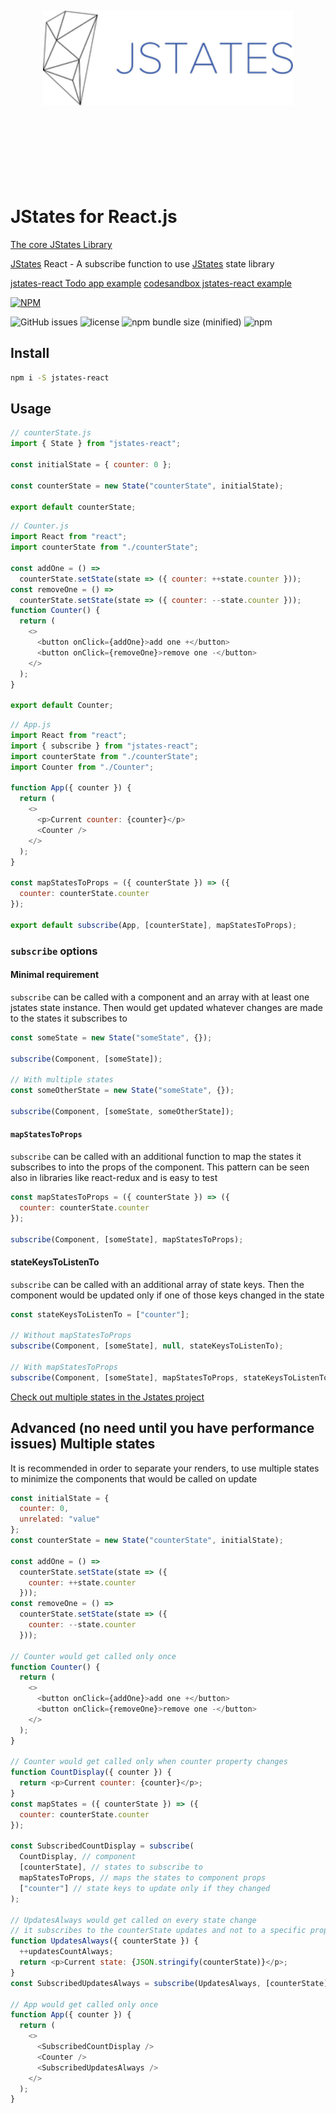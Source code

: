 <div align="center">
  <br><br><br><br><br>
  <img src="https://raw.githubusercontent.com/oryoffe/jstates-react/master/jstates.png" alt="jstates Logo" width="400">
  <br><br><br><br><br><br><br><br>
</div>

# JStates for React.js

[The core JStates Library](https://github.com/orYoffe/jstates)

[JStates](https://github.com/orYoffe/jstates) React - A subscribe function to use [JStates](https://github.com/orYoffe/jstates) state library


[jstates-react Todo app example](https://github.com/orYoffe/jstates-react-todo-example)
[codesandbox jstates-react example](https://codesandbox.io/s/jstates-react-93uhx)

[![NPM](https://nodei.co/npm/jstates-react.png)](https://npmjs.org/package/jstates-react)

![GitHub issues](https://img.shields.io/github/issues/orYoffe/jstates-react.svg)
![license](https://img.shields.io/github/license/orYoffe/jstates-react.svg)
![npm bundle size (minified)](https://img.shields.io/bundlephobia/min/jstates-react.svg)
![npm](https://img.shields.io/npm/v/jstates-react.svg)

## Install

```sh
npm i -S jstates-react
```

## Usage

```js
// counterState.js
import { State } from "jstates-react";

const initialState = { counter: 0 };

const counterState = new State("counterState", initialState);

export default counterState;
```

```js
// Counter.js
import React from "react";
import counterState from "./counterState";

const addOne = () =>
  counterState.setState(state => ({ counter: ++state.counter }));
const removeOne = () =>
  counterState.setState(state => ({ counter: --state.counter }));
function Counter() {
  return (
    <>
      <button onClick={addOne}>add one +</button>
      <button onClick={removeOne}>remove one -</button>
    </>
  );
}

export default Counter;
```

```js
// App.js
import React from "react";
import { subscribe } from "jstates-react";
import counterState from "./counterState";
import Counter from "./Counter";

function App({ counter }) {
  return (
    <>
      <p>Current counter: {counter}</p>
      <Counter />
    </>
  );
}

const mapStatesToProps = ({ counterState }) => ({
  counter: counterState.counter
});

export default subscribe(App, [counterState], mapStatesToProps);
```

### `subscribe` options

#### Minimal requirement

`subscribe` can be called with a component and an array with at least one jstates state instance.
Then would get updated whatever changes are made to the states it subscribes to

```js
const someState = new State("someState", {});

subscribe(Component, [someState]);

// With multiple states
const someOtherState = new State("someState", {});

subscribe(Component, [someState, someOtherState]);
```

#### `mapStatesToProps`

`subscribe` can be called with an additional function to map the states it subscribes to
into the props of the component. This pattern can be seen also in libraries like react-redux and is easy to test

```js
const mapStatesToProps = ({ counterState }) => ({
  counter: counterState.counter
});

subscribe(Component, [someState], mapStatesToProps);
```

#### stateKeysToListenTo

`subscribe` can be called with an additional array of state keys.
Then the component would be updated only if one of those keys changed in the state

```js
const stateKeysToListenTo = ["counter"];

// Without mapStatesToProps
subscribe(Component, [someState], null, stateKeysToListenTo);

// With mapStatesToProps
subscribe(Component, [someState], mapStatesToProps, stateKeysToListenTo);
```

[Check out multiple states in the Jstates project](https://github.com/orYoffe/jstates)

## Advanced (no need until you have performance issues) Multiple states

It is recommended in order to separate your renders,
to use multiple states to minimize the components that would be called on update

```js
const initialState = {
  counter: 0,
  unrelated: "value"
};
const counterState = new State("counterState", initialState);

const addOne = () =>
  counterState.setState(state => ({
    counter: ++state.counter
  }));
const removeOne = () =>
  counterState.setState(state => ({
    counter: --state.counter
  }));

// Counter would get called only once
function Counter() {
  return (
    <>
      <button onClick={addOne}>add one +</button>
      <button onClick={removeOne}>remove one -</button>
    </>
  );
}

// Counter would get called only when counter property changes
function CountDisplay({ counter }) {
  return <p>Current counter: {counter}</p>;
}
const mapStates = ({ counterState }) => ({
  counter: counterState.counter
});

const SubscribedCountDisplay = subscribe(
  CountDisplay, // component
  [counterState], // states to subscribe to
  mapStatesToProps, // maps the states to component props
  ["counter"] // state keys to update only if they changed
);

// UpdatesAlways would get called on every state change
// it subscribes to the counterState updates and not to a specific property
function UpdatesAlways({ counterState }) {
  ++updatesCountAlways;
  return <p>Current state: {JSON.stringify(counterState)}</p>;
}
const SubscribedUpdatesAlways = subscribe(UpdatesAlways, [counterState]);

// App would get called only once
function App({ counter }) {
  return (
    <>
      <SubscribedCountDisplay />
      <Counter />
      <SubscribedUpdatesAlways />
    </>
  );
}
```
